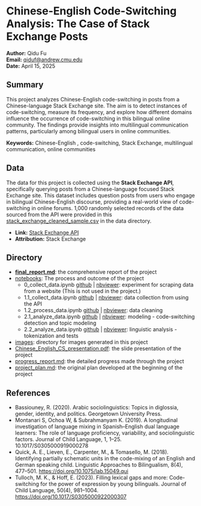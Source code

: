 # Chinese-English Code-Switching Analysis: The Case of Stack Exchange Posts

**Author:** Qidu Fu  
**Email:** qiduf@andrew.cmu.edu  
**Date:** April 15, 2025

## Summary

This project analyzes Chinese-English code-switching in posts from a Chinese-language Stack Exchange site. The aim is to detect instances of code-switching, measure its frequency, and explore how different domains influence the occurrence of code-switching in this bilingual online community. The findings provide insights into multilingual communication patterns, particularly among bilingual users in online communities.

**Keywords:** Chinese-English , code-switching, Stack Exchange, multilingual communication, online communities

## Data

The data for this project is collected using the **Stack Exchange API**, specifically querying posts from a Chinese-language focused Stack Exchange site. This dataset includes question posts from users who engage in bilingual Chinese-English discourse, providing a real-world view of code-switching in online forums. 1,000 randomly selected records of the data sourced from the API were provided in this [stack_exchange_cleaned_sample.csv](data/stack_exchange_cleaned_sample.csv) in the data directory. 

- **Link:** [Stack Exchange API](https://api.stackexchange.com/)
- **Attribution:** Stack Exchange

## Directory

- **[final_report.md](#final_report.md)**: the comprehensive report of the project 
- [notebooks](notebooks/): The process and outcome of the project
    - 0_collect_data.ipynb [github](notebooks/0_collect_data.ipynb) | [nbviewer](https://nbviewer.org/github/Data-Science-for-Linguists-2025/Chinese-English-Code-Switching-Analysis/blob/main/notebooks/0_collect_data.ipynb): experiment for scraping data from a website (This is not used in the project.)
    - 1.1_collect_data.ipynb [github](notebooks/1.1_collect_data.ipynb) | [nbviewer](https://nbviewer.org/github/Data-Science-for-Linguists-2025/Chinese-English-Code-Switching-Analysis/blob/main/notebooks/1.1_collect_data.ipynb): data collection from using the API
    - 1.2_process_data.ipynb [github](notebooks/1.2_process_data.ipynb) | [nbviewer](https://nbviewer.org/github/Data-Science-for-Linguists-2025/Chinese-English-Code-Switching-Analysis/blob/main/notebooks/1.2_process_data.ipynb): data cleaning
    - 2.1_analyze_data.ipynb [github](notebooks/2.1_analyze_data.ipynb) | [nbviewer](https://nbviewer.org/github/Data-Science-for-Linguists-2025/Chinese-English-Code-Switching-Analysis/blob/main/notebooks/2.1_analyze_data.ipynb): modeling - code-switching detection and topic modeling
    - 2.2_analyze_data.ipynb [github](notebooks/2.2_analyze_data.ipynb) | [nbviewer](https://nbviewer.org/github/Data-Science-for-Linguists-2025/Chinese-English-Code-Switching-Analysis/blob/main/notebooks/2.2_analyze_data.ipynb): linguistic analysis - tokenization and tests
- [images](#./images/): directory for images generated in this project
- [Chinese_English_CS_presentation.pdf](Chinese_English_CS_presentation.pdf): the slide presentation of the project
- [progress_report.md](progress_Report.md): the detailed progress made through the project
- [project_plan.md](project_plan): the original plan developed at the beginning of the project

## References
- Bassiouney, R. (2020). Arabic sociolinguistics: Topics in diglossia, gender, identity, and politics. Georgetown University Press.
- Montanari S, Ochoa W, & Subrahmanyam K. (2019). A longitudinal investigation of language mixing in Spanish–English dual language learners: The role of language proficiency, variability, and sociolinguistic factors. Journal of Child Language, 1, 1–25. 10.1017/S0305000919000278
- Quick, A. E., Lieven, E., Carpenter, M., & Tomasello, M. (2018). Identifying partially schematic units in the code-mixing of an English and German speaking child. Linguistic Approaches to Bilingualism, 8(4), 477–501. https://doi.org/10.1075/lab.15049.qui
- Tulloch, M. K., & Hoff, E. (2023). Filling lexical gaps and more: Code-switching for the power of expression by young bilinguals. Journal of Child Language, 50(4), 981–1004. https://doi.org/10.1017/S0305000922000307

